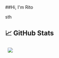 ##Hi, I'm Rito

sth

## &#x1f4c8; GitHub Stats
<a href="https://github.com/Rito1chan">
<img align="center" style="margin:0.5rem; border-radius:2px" src="https://github-readme-stats.vercel.app/api?username=Rito1chan&count_private=true&show_icons=true&line_height=28&count_private=true&title_color=ffffff&text_color=ffffff&icon_color=3ea1fc&bg_color=171717%22%20alt=%22Rito1chan%27s%20GitHub%20Stats"
</a>
